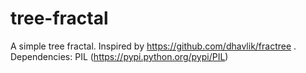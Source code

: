 # tree-fractal
A simple tree fractal. Inspired by https://github.com/dhavlik/fractree .
Dependencies: PIL (https://pypi.python.org/pypi/PIL)
